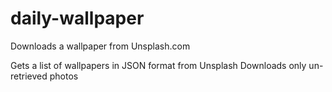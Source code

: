 # daily-wallpaper

Downloads a wallpaper from Unsplash.com

Gets a list of wallpapers in JSON format from Unsplash
Downloads only un-retrieved photos
